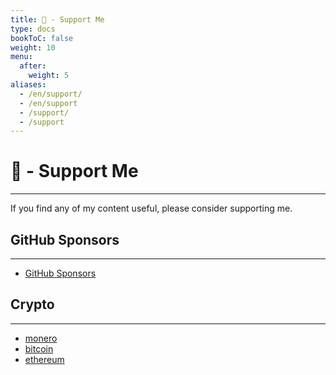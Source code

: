 ```yaml
---
title: 💖 - Support Me
type: docs
bookToC: false
weight: 10
menu:
  after:
    weight: 5
aliases:
  - /en/support/
  - /en/support
  - /support/
  - /support
---
```


<!-- markdownlint-disable MD025 MD033 -->

# 💖 - Support Me

---

If you find any of my content useful, please consider supporting me.

## GitHub Sponsors

---

- <a href="#" onclick="navigator.clipboard.writeText('https://github.com/sponsors/ka-de/').then(() => { showToast('GitHub Sponsors link copied!', true); }).catch(() => { showToast('Failed to copy GitHub Sponsors link', true); }); return false;">GitHub Sponsors</a>

## Crypto

---

- <a href="#" onclick="navigator.clipboard.writeText('monero:44adewhp8vbX29bxaeEbkX3PQNGnN18zU2v3rnXgPLtWTkQ7MYd4956Zt1XNfDFoXYAWBcaM2yJy75SB2LHP8UiBBBSECTb').then(() => { showToast('Monero address copied!', true); }).catch(() => { showToast('Failed to copy Monero address', true); }); return false;">monero</a>
- <a href="#" onclick="navigator.clipboard.writeText('bitcoin:14AdEsAWzZ9nFXJi5P5SjP1HPP2b85Rhj2').then(() => { showToast('Bitcoin address copied!', true); }).catch(() => { showToast('Failed to copy Bitcoin address', true); }); return false;">bitcoin</a>
- <a href="#" onclick="navigator.clipboard.writeText('ethereum:0x4ade382809e57a77a398F626acA98349a6727CDd').then(() => { showToast('Ethereum address copied!', true); }).catch(() => { showToast('Failed to copy Ethereum address', true); }); return false;">ethereum</a>
